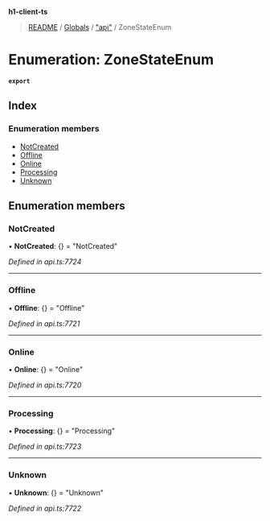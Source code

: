 **h1-client-ts**

> [README](../README.md) / [Globals](../globals.md) / ["api"](../modules/_api_.md) / ZoneStateEnum

# Enumeration: ZoneStateEnum

**`export`** 

## Index

### Enumeration members

* [NotCreated](_api_.zonestateenum.md#notcreated)
* [Offline](_api_.zonestateenum.md#offline)
* [Online](_api_.zonestateenum.md#online)
* [Processing](_api_.zonestateenum.md#processing)
* [Unknown](_api_.zonestateenum.md#unknown)

## Enumeration members

### NotCreated

•  **NotCreated**: {} = "NotCreated"

*Defined in api.ts:7724*

___

### Offline

•  **Offline**: {} = "Offline"

*Defined in api.ts:7721*

___

### Online

•  **Online**: {} = "Online"

*Defined in api.ts:7720*

___

### Processing

•  **Processing**: {} = "Processing"

*Defined in api.ts:7723*

___

### Unknown

•  **Unknown**: {} = "Unknown"

*Defined in api.ts:7722*
